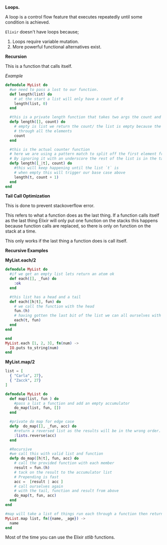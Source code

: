 **Loops.**

A loop is a control flow feature that executes repeatedly until some condition is achieved.

`Elixir` doesn't have loops because;
1. Loops require variable mutation.
2. More powerful functional alternatives exist.

**Recursion**

This is a function that calls itself.

*Example*

```Elixir
defmodule MyList do
  #we need to pass a lost to our function.
  def length(list) do
    # at the start a list will only have a count of 0
    length(list, 0)
  end

  #this is a private length function that takes two args the count and a list
  defp length([], count) do
    # empty is list we return the count/ the list is empty because the have counted
    # through all the elements
    count
  end

  #this is the actual counter function
  # here we are using a pattern match to split off the first element from the list.
  # By ignoring it with an underscore the rest of the list is in the tail `t`
  defp length([_|t], count) do
    #this will keep happening until the list `t` is
    # when empty this will trigger our base case above
    length(t, count + 1)
  end
end
```


**Tail Call Optimization**

This is done to prevent stackoverflow  error.

This refers to what a function does as the last thing. If a function calls itself as the last thing Elixir will only put one function on the stacks this happens because function calls are replaced, so there is only on function on the stack at a time.


This only works if the last thing a function does is call itself.


**Recursive Examples**


**MyList.each/2**

```Elixir
defmodule MyList do
  #if we get an empty list lets return an atom ok
  def each([], _fun) do
    :ok
  end

  #this list has a head and a tail
  def each([h|t], fun) do
    # we call the function with the head
    fun.(h)
    # having gotten the last bit of the list we can all ourselves with it
    each(t, fun)
  end
end

end
MyList.each [1, 2, 3], fn(num) ->
  IO.puts to_string(num)
end
```


**MyList.map/2**

```Elixir
list = [
  { "Carla", 27},
  { "Zacck", 27}
]

defmodule MyList do
  def map(list, fun ) do
    #pass a list a function and add an empty accumulator
    do_map(list, fun, [])
  end

  #private do map for edge case
  defp  do_map([], _fun, acc) do
    #return a reversed list as the results will be in the wrong order.
    :lists.reverse(acc)
  end

  #Recursive
  #we call this with valid list and function
  defp do_map([h|t], fun, acc) do
    # call the provided function with each member
    result = fun.(h)
    # tack on the result to the accumulator list
    # Prepending is fast
    acc =  [result | acc ]
    # call ourselves again
    # with the tail, function and result from above
    do_map(t, fun, acc)
  end
end

#map will take a list of things run each through a function then return a list of #results
MyList.map list, fn({name, _age}) ->
  name
end
```

Most of the time you can use the Elixir *stlib* functions.
